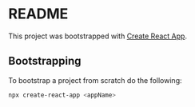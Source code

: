 # README

This project was bootstrapped with [Create React App](https://github.com/facebook/create-react-app).

## Bootstrapping

To bootstrap a project from scratch do the following:

```sh
npx create-react-app <appName>
```

